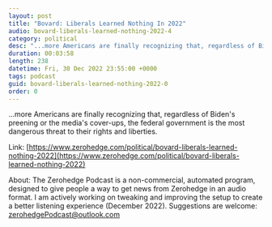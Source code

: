 ```yaml
---
layout: post
title: "Bovard: Liberals Learned Nothing In 2022"
audio: bovard-liberals-learned-nothing-2022-4
category: political
desc: "...more Americans are finally recognizing that, regardless of Biden's preening or the media's cover-ups, the federal government is the most dangerous threat to their rights and liberties."
duration: 00:03:58
length: 238
datetime: Fri, 30 Dec 2022 23:55:00 +0000
tags: podcast
guid: bovard-liberals-learned-nothing-2022-0
order: 0
---
```

...more Americans are finally recognizing that, regardless of Biden's preening or the media's cover-ups, the federal government is the most dangerous threat to their rights and liberties.

Link: [https://www.zerohedge.com/political/bovard-liberals-learned-nothing-2022](https://www.zerohedge.com/political/bovard-liberals-learned-nothing-2022)

About: The Zerohedge Podcast is a non-commercial, automated program, designed to give people a way to get news from Zerohedge in an audio format.  I am actively working on tweaking and improving the setup to create a better listening experience (December 2022).  Suggestions are welcome: [zerohedgePodcast@outlook.com](mailto:zerohedgePodcast@outlook.com)